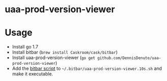 # uaa-prod-version-viewer


# Usage
* Install go 1.7
* Install bitbar (`brew install Caskroom/cask/bitbar`)
* Install uaa-prod-version-viewer (`go get github.com/DennisDenuto/uaa-prod-version-viewer`)
* Add the [bitbar script](pcf.3h.sh) to `~/.bitbar/uaa-prod-version-viewer.10s.sh` and make it executable.
